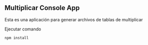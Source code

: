 


## Multiplicar Console App

Esta es una aplicación para generar archivos de tablas de
multiplicar

Ejecutar comando

```
npm install
```